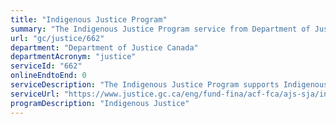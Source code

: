 ```yaml
---
title: "Indigenous Justice Program"
summary: "The Indigenous Justice Program service from Department of Justice Canada is not available end-to-end online, according to the GC Service Inventory."
url: "gc/justice/662"
department: "Department of Justice Canada"
departmentAcronym: "justice"
serviceId: "662"
onlineEndtoEnd: 0
serviceDescription: "The Indigenous Justice Program supports Indigenous community-based justice programs that offer alternatives to mainstream justice processes in appropriate circumstances. Programs are cost-shared with provincial and territorial governments and designed to reflect the culture and values of the communities in which they are situated."
serviceUrl: "https://www.justice.gc.ca/eng/fund-fina/acf-fca/ajs-sja/index.html"
programDescription: "Indigenous Justice"
---
```

